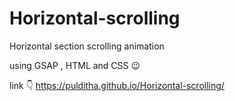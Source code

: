 # Horizontal-scrolling
Horizontal section scrolling animation

using GSAP , HTML and CSS 😉

link 👇
https://pulditha.github.io/Horizontal-scrolling/
